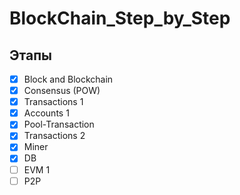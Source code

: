 # BlockChain_Step_by_Step

## Этапы

- [x] Block and Blockchain
- [x] Consensus (POW)
- [x] Transactions 1
- [x] Accounts 1
- [x] Pool-Transaction
- [x] Transactions 2
- [x] Miner
- [x] DB
- [ ] EVM 1
- [ ] P2P
